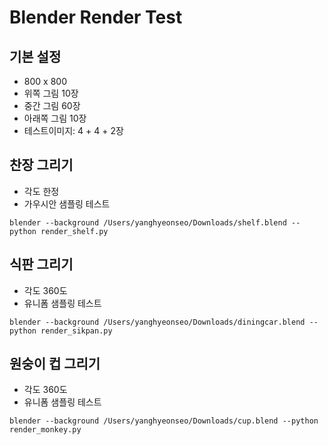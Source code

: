 # Blender Render Test

## 기본 설정
- 800 x 800
- 위쪽 그림 10장
- 중간 그림 60장
- 아래쪽 그림 10장
- 테스트이미지: 4 + 4 + 2장

## 찬장 그리기
- 각도 한정
- 가우시안 샘플링 테스트
```
blender --background /Users/yanghyeonseo/Downloads/shelf.blend --python render_shelf.py
```

## 식판 그리기
- 각도 360도
- 유니폼 샘플링 테스트
```shell
blender --background /Users/yanghyeonseo/Downloads/diningcar.blend --python render_sikpan.py
```

## 원숭이 컵 그리기
- 각도 360도
- 유니폼 샘플링 테스트
```shell
blender --background /Users/yanghyeonseo/Downloads/cup.blend --python render_monkey.py
```

